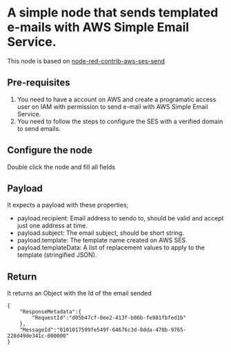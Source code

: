 # A simple node that sends templated e-mails with AWS Simple Email Service.

This node is based on [node-red-contrib-aws-ses-send](https://github.com/danielterra/node-red-contrib-aws-ses-send)

## Pre-requisites
1. You need to have a account on AWS and create a programatic access user on IAM with permission to send e-mail with AWS Simple Email Service.
2. You need to follow the steps to configure the SES with a verified domain to send emails.

## Configure the node
Double click the node and fill all fields

## Payload
It expects a payload with these properties;

- payload.recipient: Email address to sendo to, should be valid and accept just one address at time.
- payload.subject: The email subject, should be short string.
- payload.template: The template name created on AWS SES.
- payload.templateData: A list of replacement values to apply to the template (stringified JSON).

## Return
It returns an Object with the Id of the email sended

```
{
    "ResponseMetadata":{
        "RequestId":"d05b47cf-0ee2-413f-b06b-fe981fbfed1b"
    },
    "MessageId":"0101017599fe549f-64676c3d-8dda-478b-9765-228d49de341c-000000"
}
```
    